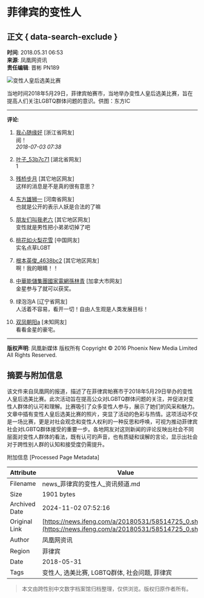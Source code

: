 # 菲律宾的变性人

## 正文 { data-search-exclude }


**时间**: 2018.05.31 06:53  
**来源**: 凤凰网资讯  
**责任编辑**: 晋彬 PN189

![变性人皇后选美比赛](http://d.ifengimg.com/mw978_mh598/p0.ifengimg.com/cmpp/2018/05/31/06/d8d4226a-ad2b-4c14-abfc-9c1387e7e7d0_size270_w1024_h683.jpg)

当地时间2018年5月29日，菲律宾帕赛市，当地举办变性人皇后选美比赛，旨在提高人们关注LGBTQ群体问题的意识。供图：东方IC

---

**评论**:

1. [我心随缘好](https://gentie.ifeng.com/myComments?guid=87235033) \[浙江省网友\]  
   阅！  
   _2018-07-03 07:38_

2. [叶子\_53b7c71](https://gentie.ifeng.com/myComments?guid=87784561) \[湖北省网友\]  
   1  
   
3. [残桥步月](https://gentie.ifeng.com/myComments?guid=88192826) \[其它地区网友\]  
   这样的消息是不是真的很有意思？

4. [东方雄狮一](https://gentie.ifeng.com/myComments?guid=64203801) \[河南省网友\]  
   也就是公开的表示人妖是合法的了嘛

5. [朋友们叫我老六](https://gentie.ifeng.com/myComments?guid=54322082) \[其它地区网友\]  
   变性就是男性把小弟弟切掉了吧

6. [桃花如火梨花雪](https://gentie.ifeng.com/myComments?guid=94000553) \[中国网友\]  
   实名点草LGBT

7. [根本英俊\_4638bc2](https://gentie.ifeng.com/myComments?guid=73632706) \[其它地区网友\]  
   啊！我的眼睛！！

8. [中華能儲集團國家電網孫林青](https://gentie.ifeng.com/myComments?guid=81151415) \[加拿大市网友\]  
   金星参与了就可以获奖。

9. 绿泡泡A \[辽宁省网友\]  
   人活着不容易，看开一切！自由人生观是人类发展目标！

10. [双凤朝阳a](https://gentie.ifeng.com/myComments?guid=17670018) \[未知网友\]  
    看看金星的豪宅。 

---

**版权声明**: 凤凰新媒体 版权所有 Copyright © 2016 Phoenix New Media Limited All Rights Reserved.

## 摘要与附加信息

<!-- tcd_abstract -->
该文件来自凤凰网的报道，描述了在菲律宾帕赛市于2018年5月29日举办的变性人皇后选美比赛。此次活动旨在提高公众对LGBTQ群体问题的关注，并促进对变性人群体的认可和理解。比赛吸引了众多变性人参与，展示了她们的风采和魅力。文章中插有变性人皇后选美比赛的照片，突显了活动的色彩与热情。这项活动不仅是一场比赛，更是对社会观念和变性人权利的一种反思和呼唤，可视为推动菲律宾社会对LGBTQ群体接受的重要一步。各地网友对这则新闻的评论反映出社会不同层面对变性人群体的看法，既有认可的声音，也有质疑和误解的言论，显示出社会对于跨性别人群的认知和接受度仍需提升。
<!-- tcd_abstract_end -->

附加信息 [Processed Page Metadata]

| Attribute       | Value                                  |
|-----------------|----------------------------------------|
| Filename        | news_菲律宾的变性人_资讯频道.md                             |
| Size            | 1901 bytes                           |
| Archived Date   | 2024-11-02 07:52:16                             |
| Original Link   | [https://news.ifeng.com/a/20180531/58514725_0.shtml](https://news.ifeng.com/a/20180531/58514725_0.shtml)                       |
| Author          | 凤凰网资讯                               |
| Region          | 菲律宾                               |
| Date            | 2018-05-31                                 |
| Tags            | 变性人, 选美比赛, LGBTQ群体, 社会问题, 菲律宾                                 |
>
> 本文由跨性别中文数字档案馆归档整理，仅供浏览。版权归原作者所有。
>
